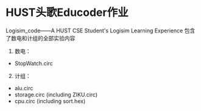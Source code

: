 # HUST头歌Educoder作业
Logisim_code——A HUST CSE Student's Logisim Learning Experience
包含了数电和计组的全部实验内容
1. 数电：
- StopWatch.circ
2. 计组：
- alu.circ
- storage.circ (including ZIKU.circ)
- cpu.circ (including sort.hex)

